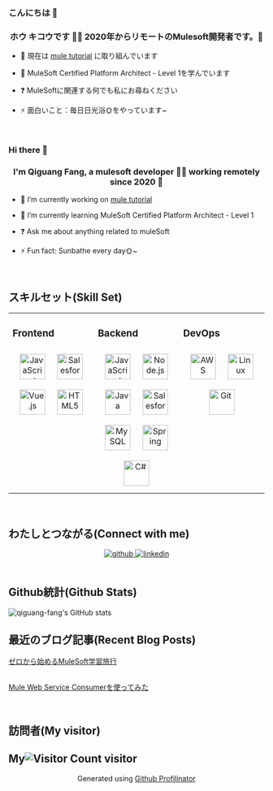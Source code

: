 ### こんにちは  👋

### <div align="center">ホウ キコウです 👨‍💻  2020年からリモートのMulesoft開発者です。🚀</div>  
  

- 🔭 現在は [mule tutorial](https://github.com/qiguang-fang/mule-demo)  に取り組んでいます
  

- 🌱 MuleSoft Certified Platform Architect - Level 1を学んでいます 
  

- ❓ MuleSoftに関連する何でも私にお尋ねください 
  

- ⚡ 面白いこと：毎日日光浴🌞をやっています~
  

<br/>  

### Hi there 👋

### <div align="center">I'm Qiguang Fang, a mulesoft developer 👨‍💻 working remotely since 2020 🚀</div>  
  

- 🔭 I’m currently working on [mule tutorial](https://github.com/qiguang-fang/mule-demo)  
  

- 🌱 I’m currently learning MuleSoft Certified Platform Architect - Level 1  
  

- ❓ Ask me about anything related to muleSoft  
  

- ⚡ Fun fact: Sunbathe every day🌞~
  

<br/>  


## スキルセット(Skill Set)  
<table><tr><td valign="top" width="33%">



### Frontend  
<div align="center">  
<a href="https://www.javascript.com/" target="_blank"><img style="margin: 10px" src="https://profilinator.rishav.dev/skills-assets/javascript-original.svg" alt="JavaScript" height="50" /></a>  
<a href="https://www.salesforce.com/in/" target="_blank"><img style="margin: 10px" src="https://profilinator.rishav.dev/skills-assets/salesforce.png" alt="Salesforce" height="50" /></a>  
<a href="https://vuejs.org/" target="_blank"><img style="margin: 10px" src="https://profilinator.rishav.dev/skills-assets/vuejs-original-wordmark.svg" alt="Vue.js" height="50" /></a>  
<a href="https://en.wikipedia.org/wiki/HTML5" target="_blank"><img style="margin: 10px" src="https://profilinator.rishav.dev/skills-assets/html5-original-wordmark.svg" alt="HTML5" height="50" /></a>  
</div>

</td><td valign="top" width="33%">



### Backend  
<div align="center">  
<a href="https://www.javascript.com/" target="_blank"><img style="margin: 10px" src="https://profilinator.rishav.dev/skills-assets/javascript-original.svg" alt="JavaScript" height="50" /></a>  
<a href="https://nodejs.org/" target="_blank"><img style="margin: 10px" src="https://profilinator.rishav.dev/skills-assets/nodejs-original-wordmark.svg" alt="Node.js" height="50" /></a>  
<a href="https://www.java.com/" target="_blank"><img style="margin: 10px" src="https://profilinator.rishav.dev/skills-assets/java-original-wordmark.svg" alt="Java" height="50" /></a>  
<a href="https://www.salesforce.com/in/" target="_blank"><img style="margin: 10px" src="https://profilinator.rishav.dev/skills-assets/salesforce.png" alt="Salesforce" height="50" /></a>  
<a href="https://www.mysql.com/" target="_blank"><img style="margin: 10px" src="https://profilinator.rishav.dev/skills-assets/mysql-original-wordmark.svg" alt="MySQL" height="50" /></a>  
<a href="https://docs.spring.io/spring-framework/docs/3.0.x/reference/expressions.html#:~:text=The%20Spring%20Expression%20Language%20(SpEL,and%20basic%20string%20templating%20functionality." target="_blank"><img style="margin: 10px" src="https://profilinator.rishav.dev/skills-assets/springio-icon.svg" alt="Spring" height="50" /></a>  
<a href="https://docs.microsoft.com/en-us/dotnet/csharp/" target="_blank"><img style="margin: 10px" src="https://profilinator.rishav.dev/skills-assets/csharp-original.svg" alt="C#" height="50" /></a>  
</div>

</td><td valign="top" width="33%">



### DevOps  
<div align="center">  
<a href="https://aws.amazon.com/" target="_blank"><img style="margin: 10px" src="https://profilinator.rishav.dev/skills-assets/amazonwebservices-original-wordmark.svg" alt="AWS" height="50" /></a>  
<a href="https://www.linux.org/" target="_blank"><img style="margin: 10px" src="https://profilinator.rishav.dev/skills-assets/linux-original.svg" alt="Linux" height="50" /></a>  
<a href="https://github.com/" target="_blank"><img style="margin: 10px" src="https://profilinator.rishav.dev/skills-assets/git-scm-icon.svg" alt="Git" height="50" /></a>  
</div>

</td></tr></table>  

<br/>  

## わたしとつながる(Connect with me)
<div align="center">
<a href="https://github.com/qiguang-fang" target="_blank">
<img src=https://img.shields.io/badge/github-%2324292e.svg?&style=for-the-badge&logo=github&logoColor=white alt=github style="margin-bottom: 5px;" />
</a>
<a href="https://linkedin.com/in/qiguang-fang" target="_blank">
<img src=https://img.shields.io/badge/linkedin-%231E77B5.svg?&style=for-the-badge&logo=linkedin&logoColor=white alt=linkedin style="margin-bottom: 5px;" />
</a>
</div>  

<br/>  


## Github統計(Github Stats) 
![qiguang-fang's GitHub stats](https://github-readme-stats.vercel.app/api?username=qiguang-fang&show_icons=true&theme=tokyonight)
<br/>  


## 最近のブログ記事(Recent Blog Posts)  
<!-- BLOG-POST-LIST:START -->  
[ゼロから始めるMuleSoft学習旅行](https://qiita.com/qiguang-fang/items/a2a24f16c0fcb8915316)  
<br />

[Mule Web Service Consumerを使ってみた](https://qiita.com/qiguang-fang/items/cdad9547098336abf183#%E3%81%AF%E3%81%98%E3%82%81%E3%81%AB)  
<!-- BLOG-POST-LIST:END -->  

<br />

## 訪問者(My visitor)
My![Visitor Count](https://profile-counter.glitch.me/qiguang-fang/count.svg) visitor
----
<div align="center">Generated using <a href="https://profilinator.rishav.dev/" target="_blank">Github Profilinator</a></div>
